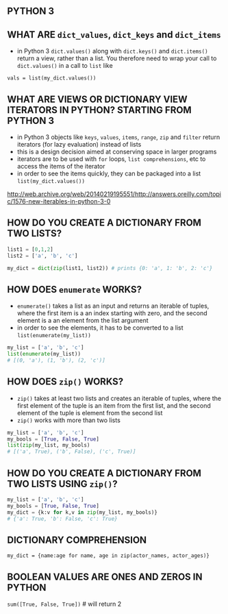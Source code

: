 ## PYTHON 3

## WHAT ARE `dict_values`, `dict_keys` and `dict_items`

- in Python 3 `dict.values()` along with `dict.keys()` and `dict.items()` return a view, rather than a list. You therefore need to wrap your call to `dict.values()` in a call to `list` like

`vals = list(my_dict.values())`

## WHAT ARE VIEWS OR DICTIONARY VIEW ITERATORS IN PYTHON? STARTING FROM PYTHON 3

- in Python 3 objects like `keys`, `values`, `items`, `range`, `zip` and `filter` return iterators (for lazy evaluation) instead of lists
- this is a design decision aimed at conserving space in larger programs
- iterators are to be used with `for` loops, `list comprehensions`, etc to access the items of the iterator
- in order to see the items quickly, they can be packaged into a list `list(my_dict.values())`

<http://web.archive.org/web/20140219195551/http://answers.oreilly.com/topic/1576-new-iterables-in-python-3-0>

## HOW DO YOU CREATE A DICTIONARY FROM TWO LISTS?

```python
list1 = [0,1,2]
list2 = ['a', 'b', 'c']

my_dict = dict(zip(list1, list2)) # prints {0: 'a', 1: 'b', 2: 'c'}
```

## HOW DOES `enumerate` WORKS?

- `enumerate()` takes a list as an input and returns an iterable of tuples, where the first item is a an index starting with zero, and the second element is a an element from the list argument
- in order to see the elements, it has to be converted to a list `list(enumerate(my_list))`

```python
my_list = ['a', 'b', 'c']
list(enumerate(my_list))
# [(0, 'a'), (1, 'b'), (2, 'c')]
```

## HOW DOES `zip()` WORKS?

- `zip()` takes at least two lists and creates an iterable of tuples, where the first element of the tuple is an item from the first list, and the second element of the tuple is element from the second list
- `zip()` works with more than two lists

```python
my_list = ['a', 'b', 'c']
my_bools = [True, False, True]
list(zip(my_list, my_bools)
# [('a', True), ('b', False), ('c', True)]
```

## HOW DO YOU CREATE A DICTIONARY FROM TWO LISTS USING `zip()`?

```python
my_list = ['a', 'b', 'c']
my_bools = [True, False, True]
my_dict = {k:v for k,v in zip(my_list, my_bools)}
# {'a': True, 'b': False, 'c': True}
```

## DICTIONARY COMPREHENSION

`my_dict = {name:age for name, age in zip(actor_names, actor_ages)}`

## BOOLEAN VALUES ARE ONES AND ZEROS IN PYTHON

`sum([True, False, True])` # will return 2